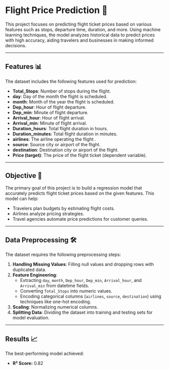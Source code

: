 # Flight Price Prediction 🛫

This project focuses on predicting flight ticket prices based on various features such as stops, departure time, duration, and more. Using machine learning techniques, the model analyzes historical data to predict prices with high accuracy, aiding travelers and businesses in making informed decisions.

---

## Features 📊

The dataset includes the following features used for prediction:

- **Total_Stops**: Number of stops during the flight.
- **day**: Day of the month the flight is scheduled.
- **month**: Month of the year the flight is scheduled.
- **Dep_hour**: Hour of flight departure.
- **Dep_min**: Minute of flight departure.
- **Arrival_hour**: Hour of flight arrival.
- **Arrival_min**: Minute of flight arrival.
- **Duration_hours**: Total flight duration in hours.
- **Duration_minutes**: Total flight duration in minutes.
- **airlines**: The airline operating the flight .
- **source**: Source city or airport of the flight.
- **destination**: Destination city or airport of the flight.
- **Price (target)**: The price of the flight ticket (dependent variable).

---

## Objective 🎯

The primary goal of this project is to build a regression model that accurately predicts flight ticket prices based on the given features. This model can help:
- Travelers plan budgets by estimating flight costs.
- Airlines analyze pricing strategies.
- Travel agencies automate price predictions for customer queries.

---

## Data Preprocessing 🛠️

The dataset requires the following preprocessing steps:
1. **Handling Missing Values**: Filling null values and dropping rows with duplicated data.
2. **Feature Engineering**: 
   - Extracting `day`, `month`, `Dep_hour`, `Dep_min`, `Arrival_hour`, and `Arrival_min` from datetime fields.
   - Converting `Total_Stops` into numeric values.
   - Encoding categorical columns (`airlines`, `source`, `destination`) using techniques like one-hot encoding.
3. **Scaling**: Normalizing numerical columns.
4. **Splitting Data**: Dividing the dataset into training and testing sets for model evaluation.

---
## Results 📈

The best-performing model achieved:
- **R² Score:** 0.82


